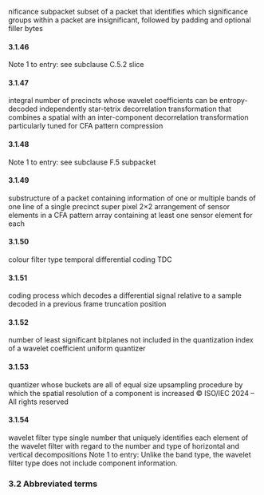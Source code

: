 nificance subpacket subset of a packet that identifies which significance groups within a packet are insignificant, followed by padding and optional filler bytes
#### 3.1.46

Note 1 to entry: see subclause C.5.2 slice
#### 3.1.47

integral number of precincts whose wavelet coefficients can be entropy-decoded independently star-tetrix decorrelation transformation that combines a spatial with an inter-component decorrelation transformation particularly tuned for CFA pattern compression
#### 3.1.48

Note 1 to entry: see subclause F.5 subpacket
#### 3.1.49

substructure of a packet containing information of one or multiple bands of one line of a single precinct super pixel 2×2 arrangement of sensor elements in a CFA pattern array containing at least one sensor element for each
#### 3.1.50

colour filter type temporal differential coding TDC
#### 3.1.51

coding process which decodes a differential signal relative to a sample decoded in a previous frame truncation position
#### 3.1.52

number of least significant bitplanes not included in the quantization index of a wavelet coefficient uniform quantizer
#### 3.1.53

quantizer whose buckets are all of equal size upsampling procedure by which the spatial resolution of a component is increased © ISO/IEC 2024 – All rights reserved

<!-- page 9 -->

#### 3.1.54

wavelet filter type single number that uniquely identifies each element of the wavelet filter with regard to the number and type of horizontal and vertical decompositions Note 1 to entry: Unlike the band type, the wavelet filter type does not include component information.
### 3.2 Abbreviated terms
